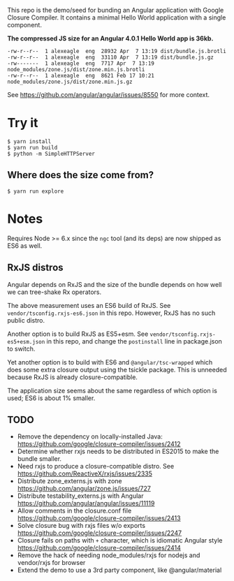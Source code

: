 This repo is the demo/seed for bunding an Angular application with Google Closure Compiler.
It contains a minimal Hello World application with a single component.

**The compressed JS size for an Angular 4.0.1 Hello World app is 36kb.**

```
-rw-r--r--  1 alexeagle  eng  28932 Apr  7 13:19 dist/bundle.js.brotli
-rw-r--r--  1 alexeagle  eng  33110 Apr  7 13:19 dist/bundle.js.gz
-rw-------  1 alexeagle  eng  7717 Apr  7 13:19 node_modules/zone.js/dist/zone.min.js.brotli
-rw-r--r--  1 alexeagle  eng  8621 Feb 17 10:21 node_modules/zone.js/dist/zone.min.js.gz
```

See https://github.com/angular/angular/issues/8550 for more context.

# Try it

``` shell
$ yarn install
$ yarn run build
$ python -m SimpleHTTPServer
```

## Where does the size come from?

``` shell
$ yarn run explore
```

# Notes

Requires Node >= 6.x since the `ngc` tool (and its deps) are now shipped as ES6 as well.

## RxJS distros
Angular depends on RxJS and the size of the bundle depends on how well we can tree-shake Rx operators.

The above measurement uses an ES6 build of RxJS. See `vendor/tsconfig.rxjs-es6.json` in this
repo. However, RxJS has no such public distro.

Another option is to build RxJS as ES5+esm. See `vendor/tsconfig.rxjs-es5+esm.json` in this
repo, and change the `postinstall` line in package.json to switch.

Yet another option is to build with ES6 and `@angular/tsc-wrapped` which does some extra
closure output using the tsickle package. This is unneeded because RxJS is already closure-compatible.

The application size seems about the same regardless of which option is used; ES6 is about 1% smaller.

## TODO
- Remove the dependency on locally-installed Java: https://github.com/google/closure-compiler/issues/2412
- Determine whether rxjs needs to be distributed in ES2015 to make the bundle smaller.
- Need rxjs to produce a closure-compatible distro. See https://github.com/ReactiveX/rxjs/issues/2335
- Distribute zone_externs.js with zone https://github.com/angular/zone.js/issues/727 
- Distribute testability_externs.js with Angular https://github.com/angular/angular/issues/11119
- Allow comments in the closure.conf file https://github.com/google/closure-compiler/issues/2413
- Solve closure bug with rxjs files w/o exports https://github.com/google/closure-compiler/issues/2247
- Closure fails on paths with `+` character, which is idiomatic Angular style https://github.com/google/closure-compiler/issues/2414
- Remove the hack of needing node_modules/rxjs for nodejs and vendor/rxjs for browser
- Extend the demo to use a 3rd party component, like @angular/material
